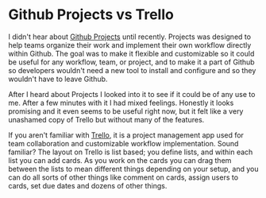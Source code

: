 # Github Projects vs Trello  

I didn't hear about [Github Projects](https://help.github.com/articles/tracking-the-progress-of-your-work-with-projects/) until recently. Projects was designed to help teams organize their work and implement their own workflow directly within Github. The goal was to make it flexible and customizable so it could be useful for any workflow, team, or project, and to make it a part of Github so developers wouldn't need a new tool to install and configure and so they wouldn't have to leave Github.  

After I heard about Projects I looked into it to see if it could be of any use to me. After a few minutes with it I had mixed feelings. Honestly it looks promising and it even seems to be useful right now, but it felt like a very unashamed copy of Trello but without many of the features.  

If you aren't familiar with [Trello](), it is a project management app used for team collaboration and customizable workflow implementation. Sound familiar? The layout on Trello is list based; you define lists, and within each list you can add cards. As you work on the cards you can drag them between the lists to mean different things depending on your setup, and you can do all sorts of other things like comment on cards, assign users to cards, set due dates and dozens of other things. 

